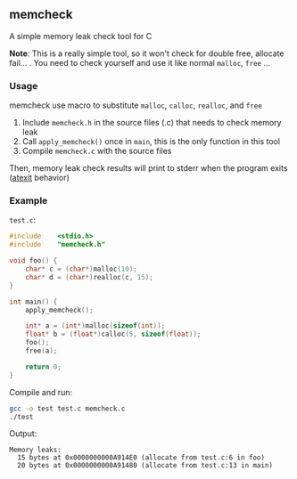 ## memcheck

A simple memory leak check tool for C

**Note**: This is a really simple tool, so it won't check for double free, allocate fail... . You need to check yourself and use it like normal `malloc`, `free` ...

### Usage

memcheck use macro to substitute `malloc`, `calloc`, `realloc`, and `free`

1. Include `memcheck.h` in the source files (.c) that needs to check memory leak
2. Call `apply_memcheck()` once in `main`, this is the only function in this tool
3. Compile `memcheck.c` with the source files

Then, memory leak check results will print to stderr when the program exits ([atexit](https://www.cplusplus.com/reference/cstdlib/atexit/) behavior)

### Example

`test.c`:

```c
#include	<stdio.h>
#include	"memcheck.h"

void foo() {
	char* c = (char*)malloc(10);
	char* d = (char*)realloc(c, 15);
}

int main() {
	apply_memcheck();

	int* a = (int*)malloc(sizeof(int));
	float* b = (float*)calloc(5, sizeof(float));
	foo();
	free(a);

	return 0;
}
```

Compile and run:

```bash
gcc -o test test.c memcheck.c
./test
```

Output:

```plaintext
Memory leaks:
  15 bytes at 0x0000000000A914E0 (allocate from test.c:6 in foo)
  20 bytes at 0x0000000000A91480 (allocate from test.c:13 in main)
```